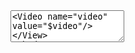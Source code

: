 <View style="font-size: 20px">
  <Header value="Task:" size="3"/>
  <Text name="task1" value="1. VIEW the chest x-ray, then carefully READ the indication and the findings provided below. " size="large" />
  <Text name="task2" value="2. RANK the findings based on their overall quality using your best clinical judgment." size="large" />
  <View>      
    <Style> .task-content { color: red; } </Style>
    <View className="task-content">
  <Text name="task3" value="3. DO NOT PRODUCE TIES. Please assign each finding to exactly one rank." size="large" />
  <Text name="task4" value="4. IGNORE passages referring to multiple views or to a prior study. Those should NOT influence your ranking." size="large" />
   </View>
  </View> 
  <Text name="task5" value="5. SCROLL DOWN if needed to be able to read all findings in their entirety." size="large" />
   
  <View style="display: grid; grid-template-columns: 5fr 10fr 1fr 3fr; column-gap: 1em">
    <Header value="Question:"  size="2"/>
  </View>
  <View style="font-size: 20px font-weight: bold">
  	<Text name="q1" value="$q1"/>
  </View>
    <Image name="image" value="$image" width="50%" zoom="true"/>

<View style="font-size: 15px">
  <List name="results" value="$items" title="Candidate Choices"/>
  <Ranker name="rank" toName="results" />
</View>
  
  <Header value="Reference Answer:" size="3"/>
  <View  style="font-size: 20px">
  	<Text name="r1" value="$r1"/>
  </View>
  <Header value="Verification:" size="3"/>
  <Text name="v1" value="Is the Reference Answer correct according to the medical image, caption and question?"/>
  <View style="font-size: 20px">
   <Choices name="choice" toName="v1" required="true">
    <Choice value="Correct"/>
    <Choice value="Incorrect" />
  </Choices>
  </View>
  <Text name="v2" value="Do you have any feedback for us to improve this task going forward?"/>
  <TextArea name="answer1" toName="v2" rows="3" maxSubmissions="1" placeholder="Optional feedback here"/>
<Video name="video" value="$video"/>
</View>